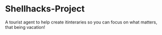 # Shellhacks-Project
A tourist agent to help create itinteraries so you can focus on what matters, that being vacation!
